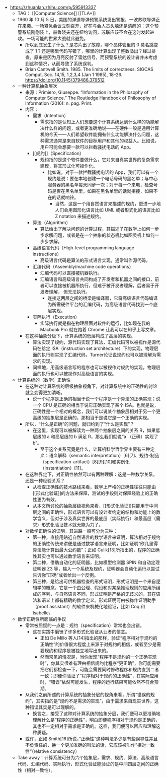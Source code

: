 - https://zhuanlan.zhihu.com/p/595913337
	- TAG： [[Computer Science]] [[TLA+]]
	- 1960 年 10 月 5 日，美国的弹道导弹预警系统发出警报，一波苏联导弹正在来袭。一场紧急会议立刻召开，好在与会人员头脑还是清醒的：这个预警系统刚刚装上，赫鲁晓夫还在纽约访问，苏联应该不会在这时发起进攻。一场可能的世界大战就此避免。
		- 所以到底发生了什么？是芯片出了故障，哪个晶体管里的 0 莫名跳变成了 1？还是哪里代码写错了，哪里的计算出现了整数溢出？经过排查，原来是因为月亮反射了雷达信号，而预警系统的设计者并未考虑到这种情况，从而导致了系统误判。
		- Brian Cantwell Smith. 1985. The limits of correctness. SIGCAS Comput. Soc. 14,15, 1,2,3,4 (Jan 1 1985), 18–26. https://doi.org/10.1145/379486.379512
	- 一种计算机抽象层次
		- 来源：Primiero, Giuseppe. “Information in the Philosophy of Computer Science.” The Routledge Handbook of Philosophy of Information (2016): n. pag. Print.
		- 内容：
			- 需求（Intention）
				- 需求指的是认知上人们想要这个计算系统达到什么样的功能解决什么样的问题，或者更准确地说——在硬件一般是通用计算机的今天——人们希望软件能拥有什么功能解决什么问题，这种需求通常是来自软件的目标用户和其他的权益人。比如说，用户可能会想要一款可以拦截骚扰电话的 App。
			- [[规约]]（Specification）
				- 规约指的是这个软件要做什么，它对来自真实世界的复杂需求建模，将其形式化可操作化。
					- 比如说，对于一款拦截骚扰电话的 App，我们可以有一个规约是说：要在本地创建一个电话号码的黑名单；与中心服务器的黑名单每天同步一次；对于每一个来电，检查号码是否在黑名单里，如果在黑名单里的话就拒接，如果不在的话就响铃。
						- 当然，这是一个用自然语言来描述的规约，更进一步地人们会用图形化语言比如 UML 或者形式化的语言比如 Z notation 来描述规约。
			- 算法（Algorithm）
				- 算法给出了解决问题的计算过程，其描述了在数学上如何一步步求解问题，或者是在一个抽象的状态机比如图灵机上如何一步步求解。
			- 高级语言代码（High-level programming language instructions）
				- 高级语言代码是算法的形式语言实现，通常叫作源代码。
			- 汇编代码（Assembly/machine code operations）
				- 汇编代码可以直接被机器执行。
				- 汇编语言和高级语言共同构成了开发者和机器之间的接口，前者可以直接被机器所执行，但难于被开发者理解，后者易于开发者理解， 但无法执行。
					- 连接这两层之间的桥梁是编译器，它将高级语言代码编译为所需硬件平台的汇编代码，为高级语言代码找到一个底层实现。
			- 实际执行（Execution）
				- 实际执行就是指在物理层面对软件的运行，比如现在我的 Macbook Pro 就在跑着 Chrome 让我可以在知乎上写文章。
		- 在这种抽象分级下，计算系统的低层构成了高层的实现。
			- 算法实现了规约，源代码实现了算法，汇编代码可以被视作是源代码在给定 ISA（instruction set architecture）下的实现，物理层面的执行则实现了汇编代码，Turner论证说规约也可以被理解为需求的实现。
			- 同样地，用高级语言写的程序也可以被视作对规约的实现，物理层面的执行也可以被视作对高级语言的实现。
	- 计算系统的（数学）正确性
		- 在这种对计算系统的层级抽象视角下，对计算系统中的正确性的讨论就会变得更加清晰。
			- 说一个程序是正确的相当于说一个程序是一个算法的正确实现；说一个 CPU 是正确的相当于说它正确实现了某个 ISA。也就是说，正确性是一个相对的概念，我们可以说某个抽象层相对于另一个更高级的抽象层是正确的，那相当于是说它是一个正确的实现。
		- 所以，“什么是正确”的问题，就归约到了“什么是实现”？
			- 在这里，实现可以被解读为一种两个抽象层之间的关系 R，如果低层级的 a 和高层级的 b 满足 R，那么我们就说“a （正确）实现了 b”。
				- 至于这个关系究竟是什么，计算机科学哲学界主要有三种定义：语义解释（semantic interpretation）[6][7]、规约-制品（specification-artifact）[8][9][10]和实例化（instantiation）[11]。
		- 在这种界定下，对正确性依然可以有两种理解：这是一种数学关系，还是一种经验关系？
			- 从检查正确性的技术路线来看，数学上严格的正确性往往只能由[[形式化验证]]的方法来保障，测试的手段则对保障经验上的正确性更为有效。
			- 从本文所讨论的抽象层级视角来看，[[形式化验证]]只能用于中间层之间的正确性，形式语言可以有设计者约定的结构和功能上的数学含义，但对于涉及真实世界的最底层（实际执行）和最高层（需求）形式化验证技术就无能为力了。
		- 对数学正确性的证明，其进路一般可分为三种：
			- 第一种，直接用贴近自然语言的数学语言来证明，算法相对于规约的正确性传统来讲便是通过数学语言来证明，比如证明“欧几里得算法能计算出最大公约数”；正如 Culik[13]所指出的，程序的正确性其实也可以通过数学语言来证明。
			- 第二种，借助自动化的证明器，比如模型检测器 SPIN 和自动定理证明器 Z3 等，输入一个系统及规约，证明器会自动化运行以尝试告诉你”正确“或者给出一个反例。
			- 第三种，是给出可供机器检查的形式证明，形式证明是一个来自逻辑学的概念，它是一个由公理、假设和对某条推理规则的应用所组成的序列，与自然语言不同，形式证明是严格的无歧义的，其在语法和语义上都有精确的数学定义。形式证明可由被称作证明助手（proof assistant）的软件来机械化地验证，比如 Coq 和 Isabelle。
	- 数学正确性所面临的争议
		- 常常被质疑的一点是：规约（specification）常常也会出错。
			- 这在实践中磨锉了许多形式化验证从业者的信念。
				- 正如 De Millo 等人[14]指出的那样，验证“程序相对于规约的正确性”的价值很大程度上来源于对规约的相信，或者至少是需要规约和程序是被独立地写出来的。
				- 然而常见的情况是，当你发现“程序不是规约的一个正确实现时”，你其实很难有理由相信规约比程序“更正确”，你可能需要把它们都检查一下，可能会需要同时修改程序和规约直到二者一致；即便你验证了“程序相对于规约的正确性”，在实际应用时，“错误”依然可能发生，程序的运行结果可能依然不符合预期。
		- 从我们之前所述的计算系统的抽象分层的视角来看，所谓“错误的规约”，其实指的是“规约不是需求的实现”，由于需求来自现实世界，这种错误其实是可以理解的。
			- 换言之，接受了这种对计算系统的抽象分层，我们便可以更准确地理解什么是“程序的正确性”，明白即便程序相对于规约是正确的，其也不一定相对于需求是正确的。这样，我们便可以回应和理解这种质疑。
		- 或许，正如 Smith[16]所说，”正确性“这种叫法多少是有些误导性并且不负责任的，换一个更加准确的叫法的话，它应该被叫作”相对一致性“（relative consistency）
	- Take away：计算系统可分为六个抽象层，需求、规约、算法、高级语言代码、汇编代码、实际执行，形式化验证能验证的是中间四层之间的正确性（相对一致性）。